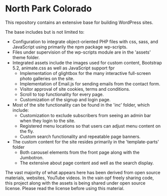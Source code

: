 # North Park Colorado

<p>This repository contains an extensive base for building WordPress sites.</p>

<p>The base includes but is not limited to:</p>

<ul>
<li>Configuration to integrate object-oriented PHP files with css, sass, and JavaScript using primarily the npm package wp-scripts.</li>
<li>Files under supervision of the wp-scripts module are in the 'assets' theme folder.</li>
<li>Integrated assets include the images used for custom content, Bootstrap 5.2, animate.css as well as JavaScript support fpr
<ul>
<li>Implementation of glightbox for the many interactive full-screen photo galleries on the site.</li>
<li>Implementation of Email.js for sending emails from the contact form.</li>
<li>Visitor approval of site cookies, terms and conditions.</li>
<li>Scroll to top functionality for every page.</li>
<li>Customization of the signup and login page.</li>
</ul>
</li>
<li>Most of the site functionality can be found in the 'inc' folder, which include:
<ul>
<li>Customization to exclude subscribers from seeing an admin bar when they login to the site.</li>
<li>Registered menu locations so that users can adjust menu content on the fly.</li>
<li>Custom search functionality and repeatable page banners.</li>
</ul>
</li>
<li>The custom content for the site resides primarily in the 'template-parts' folder
<ul>
<li>Both carousel elements from the front page along with the Jumbotron. </li>
<li>The extensive about page content asd well as the search display.</li>
</ul>
</li>
</ul>

<p>The vast majority of what appears here has been derived from open source materials, websites, YouTube videos.  In the vain opf freely sharing code, this project along with the assets is being shared under open source license.  Please read the license before using this material.</p>
